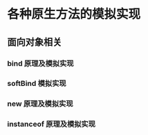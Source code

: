 

# 各种原生方法的模拟实现

## 面向对象相关

### bind 原理及模拟实现

### softBind 模拟实现



### new 原理及模拟实现



### instanceof 原理及模拟实现

